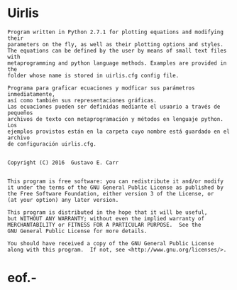 # Uirlis

    Program written in Python 2.7.1 for plotting equations and modifying their
    parameters on the fly, as well as their plotting options and styles. 
    The equations can be defined by the user by means of small text files with
    metaprogramming and python language methods. Examples are provided in the 
    folder whose name is stored in uirlis.cfg config file.
    
    Programa para graficar ecuaciones y modficar sus parámetros inmediatamente,
    así como también sus representaciones gráficas.
    Las ecuaciones pueden ser definidas mediante el usuario a través de pequeños 
    archivos de texto con metaprogramación y métodos en lenguaje python. Los 
    ejemplos provistos están en la carpeta cuyo nombre está guardado en el archivo
    de configuración uirlis.cfg.
    
    
    Copyright (C) 2016  Gustavo E. Carr
    

    This program is free software: you can redistribute it and/or modify
    it under the terms of the GNU General Public License as published by
    the Free Software Foundation, either version 3 of the License, or
    (at your option) any later version.

    This program is distributed in the hope that it will be useful,
    but WITHOUT ANY WARRANTY; without even the implied warranty of
    MERCHANTABILITY or FITNESS FOR A PARTICULAR PURPOSE.  See the
    GNU General Public License for more details.

    You should have received a copy of the GNU General Public License
    along with this program.  If not, see <http://www.gnu.org/licenses/>.

# eof.-
